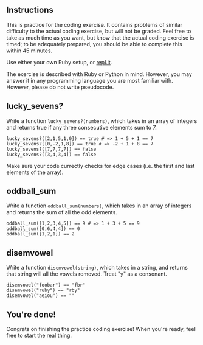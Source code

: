 ## Instructions

This is practice for the coding exercise. It contains
problems of similar difficulty to the actual coding exercise,
but will not be graded. Feel free to take as much time as you
want, but know that the actual coding exercise is timed; to be
adequately prepared, you should be able to complete this within
45 minutes.

Use either your own Ruby setup, or [repl.it](http://repl.it).

The exercise is described with Ruby or Python in mind. However,
you may answer it in any programming language you are most
familiar with. However, please do not write pseudocode.

## lucky_sevens?

Write a function `lucky_sevens?(numbers)`, which takes in an array of
integers and returns true if any three consecutive elements sum to 7.

    lucky_sevens?([2,1,5,1,0]) == true # => 1 + 5 + 1 == 7
    lucky_sevens?([0,-2,1,8]) == true # => -2 + 1 + 8 == 7
    lucky_sevens?([7,7,7,7]) == false
    lucky_sevens?([3,4,3,4]) == false

Make sure your code currectly checks for edge cases (i.e. the first
and last elements of the array).

## oddball_sum

Write a function `oddball_sum(numbers)`, which takes in an array of integers
and returns the sum of all the odd elements.

    oddball_sum([1,2,3,4,5]) == 9 # => 1 + 3 + 5 == 9
    oddball_sum([0,6,4,4]) == 0
    oddball_sum([1,2,1]) == 2

## disemvowel

Write a function `disemvowel(string)`, which takes in a string, and returns that
string will all the vowels removed. Treat "y" as a consonant.

    disemvowel("foobar") == "fbr"
    disemvowel("ruby") == "rby"
    disemvowel("aeiou") == ""

## You're done!

Congrats on finishing the practice coding exercise! When you're ready, feel free
to start the real thing.
